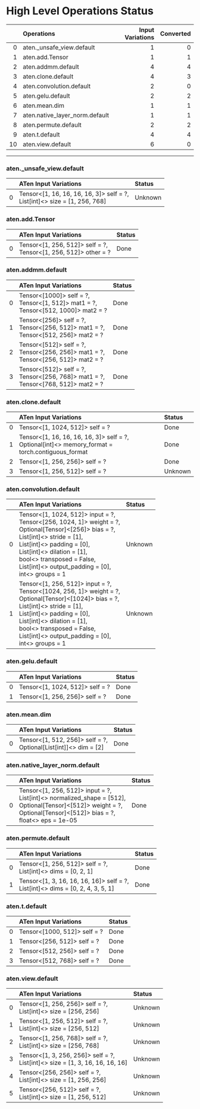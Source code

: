 # High Level Operations Status
|    | Operations                     |   Input Variations |   Converted |
|---:|:-------------------------------|-------------------:|------------:|
|  0 | aten._unsafe_view.default      |                  1 |           0 |
|  1 | aten.add.Tensor                |                  1 |           1 |
|  2 | aten.addmm.default             |                  4 |           4 |
|  3 | aten.clone.default             |                  4 |           3 |
|  4 | aten.convolution.default       |                  2 |           0 |
|  5 | aten.gelu.default              |                  2 |           2 |
|  6 | aten.mean.dim                  |                  1 |           1 |
|  7 | aten.native_layer_norm.default |                  1 |           1 |
|  8 | aten.permute.default           |                  2 |           2 |
|  9 | aten.t.default                 |                  4 |           4 |
| 10 | aten.view.default              |                  6 |           0 |
***
### aten._unsafe_view.default
|    | ATen Input Variations                                                        | Status   |
|---:|:-----------------------------------------------------------------------------|:---------|
|  0 | Tensor<[1, 16, 16, 16, 16, 3]> self = ?,<br>List[int]<> size = [1, 256, 768] | Unknown  |
### aten.add.Tensor
|    | ATen Input Variations                                              | Status   |
|---:|:-------------------------------------------------------------------|:---------|
|  0 | Tensor<[1, 256, 512]> self = ?,<br>Tensor<[1, 256, 512]> other = ? | Done     |
### aten.addmm.default
|    | ATen Input Variations                                                                  | Status   |
|---:|:---------------------------------------------------------------------------------------|:---------|
|  0 | Tensor<[1000]> self = ?,<br>Tensor<[1, 512]> mat1 = ?,<br>Tensor<[512, 1000]> mat2 = ? | Done     |
|  1 | Tensor<[256]> self = ?,<br>Tensor<[256, 512]> mat1 = ?,<br>Tensor<[512, 256]> mat2 = ? | Done     |
|  2 | Tensor<[512]> self = ?,<br>Tensor<[256, 256]> mat1 = ?,<br>Tensor<[256, 512]> mat2 = ? | Done     |
|  3 | Tensor<[512]> self = ?,<br>Tensor<[256, 768]> mat1 = ?,<br>Tensor<[768, 512]> mat2 = ? | Done     |
### aten.clone.default
|    | ATen Input Variations                                                                               | Status   |
|---:|:----------------------------------------------------------------------------------------------------|:---------|
|  0 | Tensor<[1, 1024, 512]> self = ?                                                                     | Done     |
|  1 | Tensor<[1, 16, 16, 16, 16, 3]> self = ?,<br>Optional[int]<> memory_format = torch.contiguous_format | Done     |
|  2 | Tensor<[1, 256, 256]> self = ?                                                                      | Done     |
|  3 | Tensor<[1, 256, 512]> self = ?                                                                      | Unknown  |
### aten.convolution.default
|    | ATen Input Variations                                                                                                                                                                                                                                                                         | Status   |
|---:|:----------------------------------------------------------------------------------------------------------------------------------------------------------------------------------------------------------------------------------------------------------------------------------------------|:---------|
|  0 | Tensor<[1, 1024, 512]> input = ?,<br>Tensor<[256, 1024, 1]> weight = ?,<br>Optional[Tensor]<[256]> bias = ?,<br>List[int]<> stride = [1],<br>List[int]<> padding = [0],<br>List[int]<> dilation = [1],<br>bool<> transposed = False,<br>List[int]<> output_padding = [0],<br>int<> groups = 1 | Unknown  |
|  1 | Tensor<[1, 256, 512]> input = ?,<br>Tensor<[1024, 256, 1]> weight = ?,<br>Optional[Tensor]<[1024]> bias = ?,<br>List[int]<> stride = [1],<br>List[int]<> padding = [0],<br>List[int]<> dilation = [1],<br>bool<> transposed = False,<br>List[int]<> output_padding = [0],<br>int<> groups = 1 | Unknown  |
### aten.gelu.default
|    | ATen Input Variations           | Status   |
|---:|:--------------------------------|:---------|
|  0 | Tensor<[1, 1024, 512]> self = ? | Done     |
|  1 | Tensor<[1, 256, 256]> self = ?  | Done     |
### aten.mean.dim
|    | ATen Input Variations                                              | Status   |
|---:|:-------------------------------------------------------------------|:---------|
|  0 | Tensor<[1, 512, 256]> self = ?,<br>Optional[List[int]]<> dim = [2] | Done     |
### aten.native_layer_norm.default
|    | ATen Input Variations                                                                                                                                                        | Status   |
|---:|:-----------------------------------------------------------------------------------------------------------------------------------------------------------------------------|:---------|
|  0 | Tensor<[1, 256, 512]> input = ?,<br>List[int]<> normalized_shape = [512],<br>Optional[Tensor]<[512]> weight = ?,<br>Optional[Tensor]<[512]> bias = ?,<br>float<> eps = 1e-05 | Done     |
### aten.permute.default
|    | ATen Input Variations                                                             | Status   |
|---:|:----------------------------------------------------------------------------------|:---------|
|  0 | Tensor<[1, 256, 512]> self = ?,<br>List[int]<> dims = [0, 2, 1]                   | Done     |
|  1 | Tensor<[1, 3, 16, 16, 16, 16]> self = ?,<br>List[int]<> dims = [0, 2, 4, 3, 5, 1] | Done     |
### aten.t.default
|    | ATen Input Variations        | Status   |
|---:|:-----------------------------|:---------|
|  0 | Tensor<[1000, 512]> self = ? | Done     |
|  1 | Tensor<[256, 512]> self = ?  | Done     |
|  2 | Tensor<[512, 256]> self = ?  | Done     |
|  3 | Tensor<[512, 768]> self = ?  | Done     |
### aten.view.default
|    | ATen Input Variations                                                           | Status   |
|---:|:--------------------------------------------------------------------------------|:---------|
|  0 | Tensor<[1, 256, 256]> self = ?,<br>List[int]<> size = [256, 256]                | Unknown  |
|  1 | Tensor<[1, 256, 512]> self = ?,<br>List[int]<> size = [256, 512]                | Unknown  |
|  2 | Tensor<[1, 256, 768]> self = ?,<br>List[int]<> size = [256, 768]                | Unknown  |
|  3 | Tensor<[1, 3, 256, 256]> self = ?,<br>List[int]<> size = [1, 3, 16, 16, 16, 16] | Unknown  |
|  4 | Tensor<[256, 256]> self = ?,<br>List[int]<> size = [1, 256, 256]                | Unknown  |
|  5 | Tensor<[256, 512]> self = ?,<br>List[int]<> size = [1, 256, 512]                | Unknown  |

